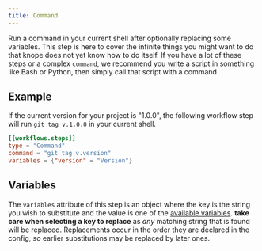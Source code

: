 ```yaml
---
title: Command
---
```


Run a command in your current shell after optionally replacing some variables. This step is here to cover the infinite things you might want to do that knope does not yet know how to do itself. If you have a lot of these steps or a complex `command`, we recommend you write a script in something like Bash or Python, then simply call that script with a command.

## Example

If the current version for your project is "1.0.0", the following workflow step will run `git tag v.1.0.0` in your current shell.

```toml
[[workflows.steps]]
type = "Command"
command = "git tag v.version"
variables = {"version" = "Version"}
```

## Variables

The `variables` attribute of this step is an object where the key is the string you wish to substitute and the value is one of the [available variables](../variables.md). **take care when selecting a key to replace** as _any_ matching string that is found will be replaced. Replacements occur in the order they are declared in the config, so earlier substitutions may be replaced by later ones.

[bumpversion]: ./BumpVersion.md
[switchbranches]: ./SwitchBranches.md
[`selectjiraissue`]: ./SelectJiraIssue.md
[`selectgithubissue`]: ./SelectGitHubIssue.md
[`selectissuefrombranch`]: ./SelectIssueFromBranch.md
